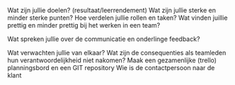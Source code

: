Wat zijn jullie doelen? (resultaat/leerrendement)
Wat zijn jullie sterke en minder sterke punten?
Hoe verdelen jullie rollen en taken?
Wat vinden juillie prettig en minder prettig bij het werken in een team?

Wat spreken jullie over de communicatie en onderlinge feedback?

Wat verwachten jullie van elkaar?
Wat zijn de consequenties als teamleden hun verantwoordelijkheid niet nakomen?
Maak een gezamenlijke (trello) planningsbord en een GIT repository
Wie is de contactpersoon naar de klant